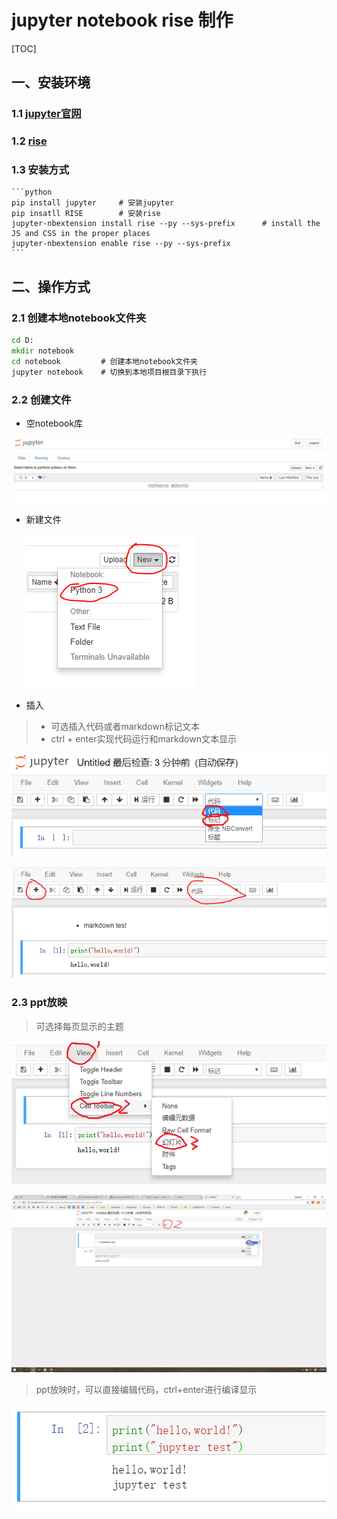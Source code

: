 # jupyter notebook rise 制作

[TOC]



## 一、安装环境

### 1.1 [jupyter官网](https://jupyter.org/)

### 1.2 [rise](https://github.com/damianavila/RISE)

### 1.3 安装方式

    ​```python
    pip install jupyter		# 安装jupyter
    pip insatll RISE		# 安装rise
    jupyter-nbextension install rise --py --sys-prefix		# install the JS and CSS in the proper places
    jupyter-nbextension enable rise --py --sys-prefix
    ​```

## 二、操作方式

### 2.1 创建本地notebook文件夹

``` cmd
cd D:
mkdir notebook
cd notebook			# 创建本地notebook文件夹
jupyter notebook	# 切换到本地项目根目录下执行
```

### 2.2 创建文件

*   空notebook库

![notebook库](.\1.PNG)

*   新建文件

    ![new file](.\2.PNG)

*   插入

  >   *   可选插入代码或者markdown标记文本
  >   *   ctrl + enter实现代码运行和markdown文本显示

  ![插入](.\3.PNG)

  ![运行](.\4.PNG)

### 2.3 ppt放映
> 可选择每页显示的主题

![ppt](.\5.PNG)

![ppt](.\6.PNG)

> ppt放映时，可以直接编辑代码，ctrl+enter进行编译显示

![ppt](.\7.PNG)